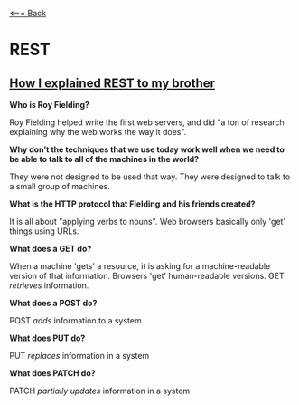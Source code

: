 [<=== Back](/README.md)

# REST

## [How I explained REST to my brother](https://gist.github.com/brookr/5977550)

**Who is Roy Fielding?**

Roy Fielding helped write the first web servers, and did "a ton of research explaining why the web works the way it does".

**Why don’t the techniques that we use today work well when we need to be able to talk to all of the machines in the world?**

They were not designed to be used that way. They were designed to talk to a small group of machines.

**What is the HTTP protocol that Fielding and his friends created?**

It is all about "applying verbs to nouns". Web browsers basically only 'get' things using URLs.

**What does a GET do?**

When a machine 'gets' a resource, it is asking for a machine-readable version of that information. Browsers 'get' human-readable versions. GET *retrieves* information.

**What does a POST do?**

POST *adds* information to a system

**What does PUT do?**

PUT *replaces* information in a system

**What does PATCH do?**

PATCH *partially updates* information in a system

